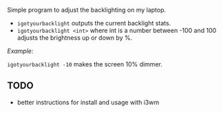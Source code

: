 Simple program to adjust the backlighting on my laptop.

* `igotyourbacklight` outputs the current backlight stats.
* `igotyourbacklight <int>` where int is a number between -100 and 100 adjusts the brightness up or down by %.

*Example:*

`igotyourbacklight -10` makes the screen 10% dimmer.

## TODO

* better instructions for install and usage with i3wm